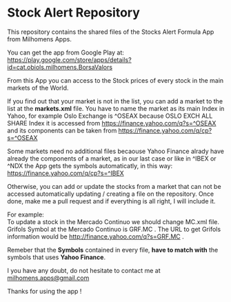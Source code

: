 # Stock Alert Repository
This repository contains the shared files of the Stocks Alert Formula App from Milhomens Apps.

You can get the app from  Google Play at:
https://play.google.com/store/apps/details?id=cat.obiols.milhomens.BorsaValors

From this App you can access to the Stock prices of every stock in the main markets of the World.

If you find out that your market is not in the list, you can add a market to the list at the **markets.xml** file.
You have to name the market as its main Index in Yahoo, for example  Oslo Exchange is ^OSEAX because OSLO EXCH ALL SHARE Index it is accessed from https://finance.yahoo.com/q?s=^OSEAX  and its components can be taken from https://finance.yahoo.com/q/cp?s=^OSEAX


Some markets  need no additional files becaouse Yahoo Finance alrady have already the components of a market, as in our last case or like in  ^IBEX or ^NDX the App gets the symbols automaticatly, in this way:
        https://finance.yahoo.com/q/cp?s=^IBEX

Otherwise, you can add or update the stocks from a market that can not be accessed automatically updating / creating a file on the repository. Once done, make me a pull request and if everything is all right, I will include it.

For example:  
    To update a stock in the Mercado Continuo we should change MC.xml file.
    Grifols Symbol at the Mercado Continuo is  GRF.MC . 
    The URL to get Grifols information would be  http://finance.yahoo.com/q?s=GRF.MC .

Remeber that the  **Symbols** contained in every file, **have to match with** the symbols that uses **Yahoo Finance**.

I you have any doubt, do not hesitate to contact me at  milhomens.apps@gmail.com

Thanks for using the app !
        
